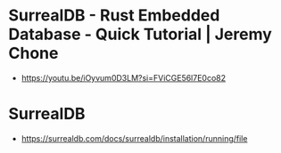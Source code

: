 # SurrealDB - Rust Embedded Database - Quick Tutorial | Jeremy Chone
- https://youtu.be/iOyvum0D3LM?si=FViCGE56l7E0co82

# SurrealDB
- https://surrealdb.com/docs/surrealdb/installation/running/file
